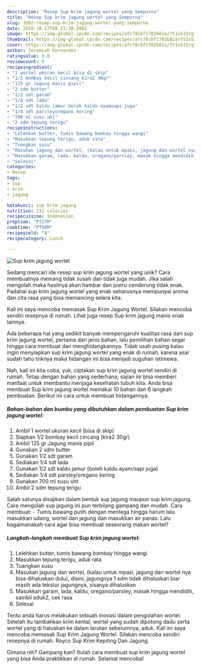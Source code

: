 ```yaml
---
description: "Resep Sup krim jagung wortel yang Sempurna"
title: "Resep Sup krim jagung wortel yang Sempurna"
slug: 3002-resep-sup-krim-jagung-wortel-yang-sempurna
date: 2020-10-17T08:21:38.896Z
image: https://img-global.cpcdn.com/recipes/afc78cbf1702b82a/751x532cq70/sup-krim-jagung-wortel-foto-resep-utama.jpg
thumbnail: https://img-global.cpcdn.com/recipes/afc78cbf1702b82a/751x532cq70/sup-krim-jagung-wortel-foto-resep-utama.jpg
cover: https://img-global.cpcdn.com/recipes/afc78cbf1702b82a/751x532cq70/sup-krim-jagung-wortel-foto-resep-utama.jpg
author: Jeremiah Fernandez
ratingvalue: 3.8
reviewcount: 9
recipeingredient:
- "1 wortel ukuran kecil bisa di skip"
- "1/2 bombay kecil cincang kira2 30gr"
- "125 gr Jagung manis pipil"
- "2 sdm butter"
- "1/2 sdt garam"
- "1/4 sdt lada"
- "1/2 sdt kaldu jamur boleh kaldu ayamsapi juga"
- "1/4 sdt parsleyoregano kering"
- "700 ml susu uht"
- "2 sdm tepung terigu"
recipeinstructions:
- "Lelehkan butter, tumis bawang bombay hingga wangi"
- "Masukkan tepung terigu, aduk rata"
- "Tuangkan susu"
- "Masukan jagung dan wortel, (kalau untuk mpasi, jagung dan wortel nya bisa dihaluskan dulu), disini, jagungnya 1 sdm tidak dihaluskan biar masih ada tekstur jagungnya, sisanya dihaluskan"
- "Masukkan garam, lada, kaldu, oregano/parsley, masak hingga mendidih, sambil aduk2, cek rasa"
- "Selesai"
categories:
- Resep
tags:
- sup
- krim
- jagung

katakunci: sup krim jagung 
nutrition: 112 calories
recipecuisine: Indonesian
preptime: "PT27M"
cooktime: "PT50M"
recipeyield: "4"
recipecategory: Lunch

---
```



![Sup krim jagung wortel](https://img-global.cpcdn.com/recipes/afc78cbf1702b82a/751x532cq70/sup-krim-jagung-wortel-foto-resep-utama.jpg)

Sedang mencari ide resep sup krim jagung wortel yang unik? Cara membuatnya memang tidak susah dan tidak juga mudah. Jika salah mengolah maka hasilnya akan hambar dan justru cenderung tidak enak. Padahal sup krim jagung wortel yang enak seharusnya mempunyai aroma dan cita rasa yang bisa memancing selera kita.

Kali ini saya mencoba memasak Sup Krim Jagung Wortel. Silakan mencoba sendiri resepnya di rumah. Lihat juga resep Sup krim jagung manis enak lainnya.

Ada beberapa hal yang sedikit banyak mempengaruhi kualitas rasa dari sup krim jagung wortel, pertama dari jenis bahan, lalu pemilihan bahan segar hingga cara membuat dan menghidangkannya. Tidak usah pusing kalau ingin menyiapkan sup krim jagung wortel yang enak di rumah, karena asal sudah tahu triknya maka hidangan ini bisa menjadi suguhan istimewa.


Nah, kali ini kita coba, yuk, ciptakan sup krim jagung wortel sendiri di rumah. Tetap dengan bahan yang sederhana, sajian ini bisa memberi manfaat untuk membantu menjaga kesehatan tubuh kita. Anda bisa membuat Sup krim jagung wortel memakai 10 bahan dan 6 langkah pembuatan. Berikut ini cara untuk membuat hidangannya.

<!--inarticleads1-->

##### Bahan-bahan dan bumbu yang dibutuhkan dalam pembuatan Sup krim jagung wortel:

1. Ambil 1 wortel ukuran kecil (bisa di skip)
1. Siapkan 1/2 bombay kecil cincang (kira2 30gr)
1. Ambil 125 gr Jagung manis pipil
1. Gunakan 2 sdm butter
1. Gunakan 1/2 sdt garam
1. Sediakan 1/4 sdt lada
1. Gunakan 1/2 sdt kaldu jamur (boleh kaldu ayam/sapi juga)
1. Sediakan 1/4 sdt parsley/oregano kering
1. Gunakan 700 ml susu uht
1. Ambil 2 sdm tepung terigu


Salah satunya disajikan dalam bentuk sup jagung maupun sup krim jagung. Cara mengolah sup jagung ini pun terbilang gampang dan mudah. Cara membuat: - Tumis bawang putih dengan mentega hingga harum lalu masukkan udang, wortel dan jagung dan masukkan air panas. Lalu bagaimanakah cara agar bisa membuat seseorang makan wortel? 

<!--inarticleads2-->

##### Langkah-langkah membuat Sup krim jagung wortel:

1. Lelehkan butter, tumis bawang bombay hingga wangi
1. Masukkan tepung terigu, aduk rata
1. Tuangkan susu
1. Masukan jagung dan wortel, (kalau untuk mpasi, jagung dan wortel nya bisa dihaluskan dulu), disini, jagungnya 1 sdm tidak dihaluskan biar masih ada tekstur jagungnya, sisanya dihaluskan
1. Masukkan garam, lada, kaldu, oregano/parsley, masak hingga mendidih, sambil aduk2, cek rasa
1. Selesai


Tentu anda harus melakukan sebuah inovasi dalam pengolahan wortel. Setelah itu tambahkan krim kental, wortel yang sudah dipotong dadu serta wortel yang di haluskan ke dalam larutan sebelumnya, aduk. Kali ini saya mencoba memasak Sup Krim Jagung Wortel. Silakan mencoba sendiri resepnya di rumah. Royco Sup Krim Kepiting Dan Jagung. 

Gimana nih? Gampang kan? Itulah cara membuat sup krim jagung wortel yang bisa Anda praktikkan di rumah. Selamat mencoba!
